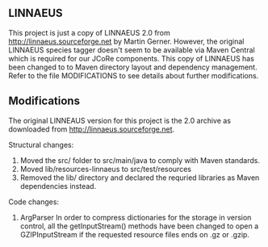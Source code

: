 ## LINNAEUS

This project is just a copy of LINNAEUS 2.0 from http://linnaeus.sourceforge.net by Martin Gerner. However, the original LINNAEUS species tagger doesn't seem to be available via Maven Central which is required for our JCoRe components. This copy of LINNAEUS has been changed to to Maven directory layout and dependency management. Refer to the file MODIFICATIONS to see details about further modifications.


## Modifications

The original LINNEAUS version for this project is the 2.0 archive as downloaded from http://linnaeus.sourceforge.net.

Structural changes:

1. Moved the src/ folder to src/main/java to comply with Maven standards.
2. Moved lib/resources-linnaeus to src/test/resources
3. Removed the lib/ directory and declared the requried libraries as Maven dependencies instead.

Code changes:

1. ArgParser
In order to compress dictionaries for the storage in version control, all the getInputStream()
methods have been changed to open a GZIPInputStream if the requested resource files ends on
.gz or .gzip.

